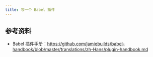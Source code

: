 ```yaml
---
title: 写一个 Babel 插件
---
```


## 参考资料

- Babel 插件手册：https://github.com/jamiebuilds/babel-handbook/blob/master/translations/zh-Hans/plugin-handbook.md
